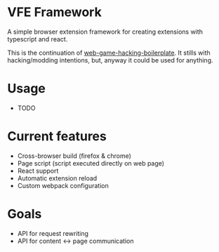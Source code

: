 # VFE Framework

A simple browser extension framework for creating extensions with typescript and react.

This is the continuation of [web-game-hacking-boilerplate](https://github.com/vanflux/web-game-hacking-boilerplate). It stills with hacking/modding intentions, but, anyway it could be used for anything.

# Usage

- TODO

# Current features

- Cross-browser build (firefox & chrome)
- Page script (script executed directly on web page)
- React support
- Automatic extension reload
- Custom webpack configuration

# Goals

- API for request rewriting
- API for content <-> page communication
